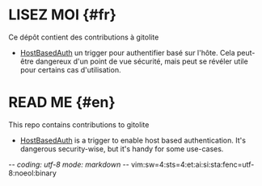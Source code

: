 # LISEZ MOI {#fr}

Ce dépôt contient des contributions à gitolite

* [HostBasedAuth]() un trigger pour authentifier basé sur l'hôte. Cela peut-être
  dangereux d'un point de vue sécurité, mais peut se révéler utile pour certains
  cas d'utilisation.

# READ ME {#en}

This repo contains contributions to gitolite

* [HostBasedAuth]() is a trigger to enable host based authentication. It's
  dangerous security-wise, but it's handy for some use-cases.

-*- coding: utf-8 mode: markdown -*- vim:sw=4:sts=4:et:ai:si:sta:fenc=utf-8:noeol:binary